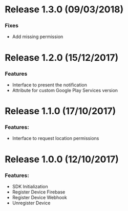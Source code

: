 Release 1.3.0 (09/03/2018)
===

### Fixes
- Add missing permission

Release 1.2.0 (15/12/2017)
===

### Features
- Interface to present the notification
- Attribute for custom Google Play Services version

Release 1.1.0 (17/10/2017)
===

### Features:
- Interface to request location permissions

Release 1.0.0 (12/10/2017)
===

### Features:
- SDK Initialization
- Register Device Firebase
- Register Device Webhook
- Unregister Device
